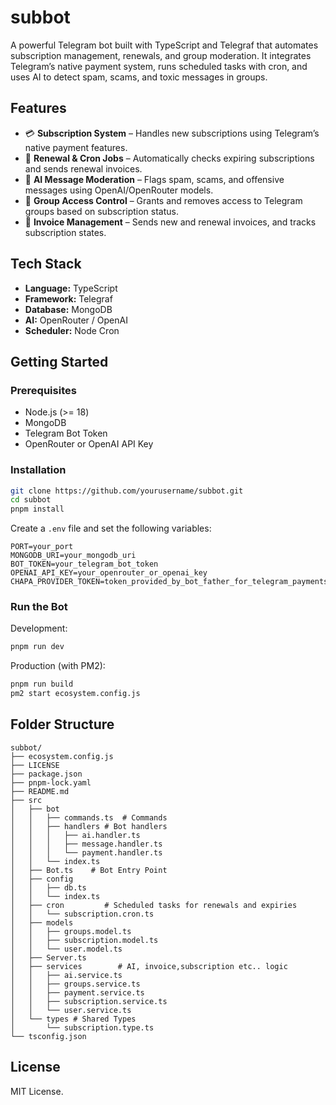 # subbot

A powerful Telegram bot built with TypeScript and Telegraf that automates subscription management, renewals, and group moderation. It integrates Telegram’s native payment system, runs scheduled tasks with cron, and uses AI to detect spam, scams, and toxic messages in groups.

## Features

- 💳 **Subscription System** – Handles new subscriptions using Telegram’s native payment features.
- 🔁 **Renewal & Cron Jobs** – Automatically checks expiring subscriptions and sends renewal invoices.
- 🧠 **AI Message Moderation** – Flags spam, scams, and offensive messages using OpenAI/OpenRouter models.
- 👥 **Group Access Control** – Grants and removes access to Telegram groups based on subscription status.
- 🧾 **Invoice Management** – Sends new and renewal invoices, and tracks subscription states.

## Tech Stack

- **Language:** TypeScript
- **Framework:** Telegraf
- **Database:** MongoDB
- **AI:** OpenRouter / OpenAI
- **Scheduler:** Node Cron

## Getting Started

### Prerequisites

- Node.js (>= 18)
- MongoDB
- Telegram Bot Token
- OpenRouter or OpenAI API Key

### Installation

```bash
git clone https://github.com/yourusername/subbot.git
cd subbot
pnpm install
```

Create a `.env` file and set the following variables:

```
PORT=your_port
MONGODB_URI=your_mongodb_uri
BOT_TOKEN=your_telegram_bot_token
OPENAI_API_KEY=your_openrouter_or_openai_key
CHAPA_PROVIDER_TOKEN=token_provided_by_bot_father_for_telegram_payments
```

### Run the Bot

Development:

```bash
pnpm run dev
```

Production (with PM2):

```bash
pnpm run build
pm2 start ecosystem.config.js
```

## Folder Structure

```
subbot/
├── ecosystem.config.js
├── LICENSE
├── package.json
├── pnpm-lock.yaml
├── README.md
├── src
│   ├── bot
│   │   ├── commands.ts  # Commands
│   │   ├── handlers # Bot handlers
│   │   │   ├── ai.handler.ts
│   │   │   ├── message.handler.ts
│   │   │   └── payment.handler.ts
│   │   └── index.ts
│   ├── Bot.ts    # Bot Entry Point
│   ├── config
│   │   ├── db.ts
│   │   └── index.ts
│   ├── cron         # Scheduled tasks for renewals and expiries
│   │   └── subscription.cron.ts
│   ├── models
│   │   ├── groups.model.ts
│   │   ├── subscription.model.ts
│   │   └── user.model.ts
│   ├── Server.ts
│   ├── services        # AI, invoice,subscription etc.. logic
│   │   ├── ai.service.ts
│   │   ├── groups.service.ts
│   │   ├── payment.service.ts
│   │   ├── subscription.service.ts
│   │   └── user.service.ts
│   └── types # Shared Types
│       └── subscription.type.ts
└── tsconfig.json

```

## License

MIT License.
